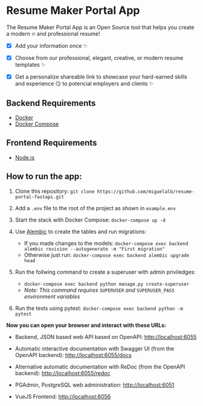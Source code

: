 # Resume Maker Portal App

The Resume Maker Portal App is an Open Source tool that helps you create a modern :fire: and professional resume!

- [x] Add your information once :sparkles:

- [x] Choose from our professional, elegant, creative, or modern resume templates :sparkles:

- [x] Get a personalize shareable link to showcase your hard-earned skills and experience :smirk: to potencial employers and clients :sparkles:

## Backend Requirements

- [Docker](https://www.docker.com/)
- [Docker Compose](https://docs.docker.com/compose/install/)

## Frontend Requirements

- [Node.js](https://nodejs.org/en/)

## How to run the app:

1. Clone this repository:
   `git clone https://github.com/miguelalb/resume-portal-fastapi.git`
2. Add a `.env` file to the root of the project as shown in `example.env`
3. Start the stack with Docker Compose:
   `docker-compose up -d`

4. Use [Alembic](https://alembic.sqlalchemy.org/en/latest/tutorial.html) to create the tables and run migrations:

   - If you made changes to the models: `docker-compose exec backend alembic revision --autogenerate -m "First migration"`
   - Otherwise just run: `docker-compose exec backend alembic upgrade head`

5. Run the follwing command to create a superuser with admin priviledges:
   - `docker-compose exec backend python manage.py create-superuser`
   - _Note: This command requires_ `SUPERUSER` _and_ `SUPERUSER_PASS` _environment variables_
6. Run the tests using pytest:
   `docker-compose exec backend python -m pytest`

**Now you can open your browser and interact with these URLs:**

- Backend, JSON based web API based on OpenAPI: [http://localhost:6055](http://localhost:6055)

- Automatic interactive documentation with Swagger UI (from the OpenAPI backend): [http://localhost:6055/docs](http://localhost:6055/docs)

- Alternative automatic documentation with ReDoc (from the OpenAPI backend): [http://localhost:6055/redoc](http://localhost:6055/redoc)

- PGAdmin, PostgreSQL web administration: [http://localhost:6051](http://localhost:6051)

- VueJS Frontend: [http://localhost:6056](http://localhost:6056)
